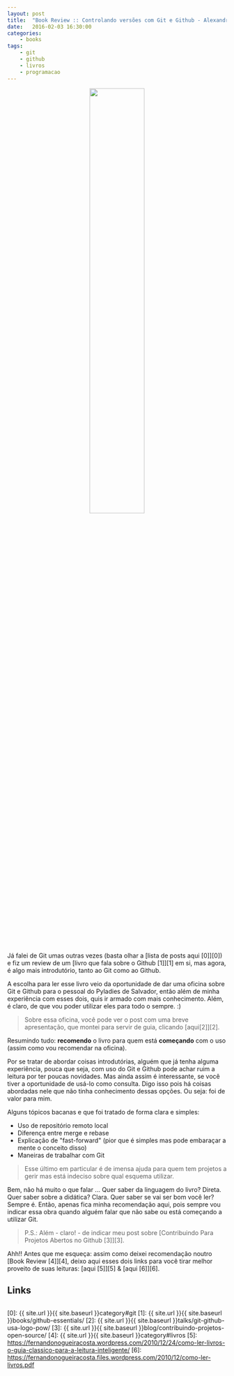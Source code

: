 ```yaml
---
layout: post
title:  "Book Review :: Controlando versões com Git e Github - Alexandre Aquiles & Rodrigo Ferreira"
date:   2016-02-03 16:30:00
categories:
    - books
tags:
    - git
    - github
    - livros
    - programacao
---
```


<div style="text-align: center;">
	<img src="{{ site.baseurl }}images/posts/2016/13.png" style="width:50%;" />
</div>
<br />

Já falei de Git umas outras vezes (basta olhar a [lista de posts aqui \[0\]][0]) e fiz um review de um [livro que fala sobre o Github \[1\]][1] em si, mas agora, é algo mais introdutório, tanto ao Git como ao Github.

A escolha para ler esse livro veio da oportunidade de dar uma oficina sobre Git e Github para o pessoal do Pyladies de Salvador, então além de minha experiência com esses dois, quis ir armado com mais conhecimento. Além, é claro, de que vou poder utilizar eles para todo o sempre. :)

> Sobre essa oficina, você pode ver o post com uma breve apresentação, que montei para servir de guia, clicando [aqui\[2\]][2].

Resumindo tudo: **recomendo** o livro para quem está **começando** com o uso (assim como vou recomendar na oficina).

Por se tratar de abordar coisas introdutórias, alguém que já tenha alguma experiência, pouca que seja, com uso do Git e Github pode achar ruim a leitura por ter poucas novidades. Mas ainda assim é interessante, se você tiver a oportunidade de usá-lo como consulta. Digo isso pois há coisas abordadas nele que não tinha conhecimento dessas opções. Ou seja: foi de valor para mim.

Alguns tópicos bacanas e que foi tratado de forma clara e simples:

* Uso de repositório remoto local
* Diferença entre merge e rebase
* Explicação de "fast-forward" (pior que é simples mas pode embaraçar a mente o conceito disso)
* Maneiras de trabalhar com Git

> Esse último em particular é de imensa ajuda para quem tem projetos a gerir mas está indeciso sobre qual esquema utilizar.

Bem, não há muito o que falar ... Quer saber da linguagem do livro? Direta. Quer saber sobre a didática? Clara. Quer saber se vai ser bom você ler? Sempre é. Então, apenas fica minha recomendação aqui, pois sempre vou indicar essa obra quando alguém falar que não sabe ou está começando a utilizar Git.

> P.S.: Além - claro! - de indicar meu post sobre [Contribuindo Para Projetos Abertos no Github \[3\]][3].

Ahh!! Antes que me esqueça: assim como deixei recomendação noutro [Book Review \[4\]][4], deixo aqui esses dois links para você tirar melhor proveito de suas leituras: [aqui \[5\]][5] & [aqui \[6\]][6].

## Links

~~~
~~~

[0]: {{ site.url }}{{ site.baseurl }}category#git
[1]: {{ site.url }}{{ site.baseurl }}books/github-essentials/
[2]: {{ site.url }}{{ site.baseurl }}talks/git-github-usa-logo-pow/
[3]: {{ site.url }}{{ site.baseurl }}blog/contribuindo-projetos-open-source/
[4]: {{ site.url }}{{ site.baseurl }}category#livros
[5]: https://fernandonogueiracosta.wordpress.com/2010/12/24/como-ler-livros-o-guia-classico-para-a-leitura-inteligente/
[6]: https://fernandonogueiracosta.files.wordpress.com/2010/12/como-ler-livros.pdf
